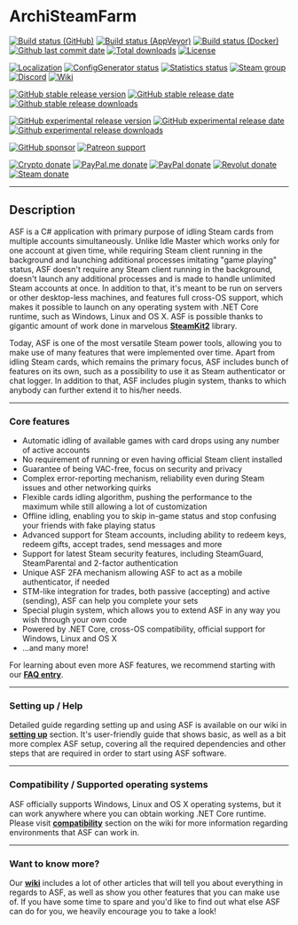 # ArchiSteamFarm

[![Build status (GitHub)](https://img.shields.io/github/workflow/status/JustArchiNET/ArchiSteamFarm/ASF-ci/main?label=GitHub&logo=github&cacheSeconds=600)](https://github.com/JustArchiNET/ArchiSteamFarm/actions?query=workflow%3AASF-ci+branch%3Amain)
[![Build status (AppVeyor)](https://img.shields.io/appveyor/ci/JustArchi/ArchiSteamFarm/main.svg?label=AppVeyor&logo=appveyor&cacheSeconds=600)](https://ci.appveyor.com/project/JustArchi/ArchiSteamFarm)
[![Build status (Docker)](https://img.shields.io/github/workflow/status/JustArchiNET/ArchiSteamFarm/ASF-docker-publish-main.svg?label=Docker&logo=docker&cacheSeconds=600)](https://hub.docker.com/r/justarchi/archisteamfarm)
[![Github last commit date](https://img.shields.io/github/last-commit/JustArchiNET/ArchiSteamFarm.svg?label=Updated&logo=github&cacheSeconds=600)](https://github.com/JustArchiNET/ArchiSteamFarm/commits)
[![Total downloads](https://img.shields.io/github/downloads/JustArchiNET/ArchiSteamFarm/total.svg?label=Downloads&logo=github&cacheSeconds=600)](https://github.com/JustArchiNET/ArchiSteamFarm/releases)
[![License](https://img.shields.io/github/license/JustArchiNET/ArchiSteamFarm.svg?label=License&logo=apache&cacheSeconds=2592000)](https://github.com/JustArchiNET/ArchiSteamFarm/blob/main/LICENSE-2.0.txt)

[![Localization](https://badges.crowdin.net/archisteamfarm/localized.svg)](https://crowdin.com/project/archisteamfarm)
[![ConfigGenerator status](https://img.shields.io/website-up-down-green-red/https/justarchinet.github.io/ASF-WebConfigGenerator.svg?label=ConfigGenerator&logo=html5&cacheSeconds=3600)](https://justarchinet.github.io/ASF-WebConfigGenerator)
[![Statistics status](https://img.shields.io/website-up-down-green-red/https/asf.justarchi.net.svg?label=Statistics&logo=html5&cacheSeconds=3600)](https://asf.justarchi.net)
[![Steam group](https://img.shields.io/badge/Steam-group-yellowgreen.svg?logo=steam)](https://steamcommunity.com/groups/archiasf)
[![Discord](https://img.shields.io/discord/267292556709068800.svg?label=Discord&logo=discord&cacheSeconds=3600)](https://discord.gg/hSQgt8j)
[![Wiki](https://img.shields.io/badge/Read-wiki-cc5490.svg?logo=github)](https://github.com/JustArchiNET/ArchiSteamFarm/wiki)

[![GitHub stable release version](https://img.shields.io/github/release/JustArchiNET/ArchiSteamFarm.svg?label=Stable&logo=github&cacheSeconds=600)](https://github.com/JustArchiNET/ArchiSteamFarm/releases/latest)
[![GitHub stable release date](https://img.shields.io/github/release-date/JustArchiNET/ArchiSteamFarm.svg?label=Released&logo=github&cacheSeconds=600)](https://github.com/JustArchiNET/ArchiSteamFarm/releases/latest)
[![Github stable release downloads](https://img.shields.io/github/downloads/JustArchiNET/ArchiSteamFarm/latest/total.svg?label=Downloads&logo=github&cacheSeconds=600)](https://github.com/JustArchiNET/ArchiSteamFarm/releases/latest)

[![GitHub experimental release version](https://img.shields.io/github/release/JustArchiNET/ArchiSteamFarm/all.svg?label=Experimental&logo=github&cacheSeconds=600)](https://github.com/JustArchiNET/ArchiSteamFarm/releases)
[![GitHub experimental release date](https://img.shields.io/github/release-date-pre/JustArchiNET/ArchiSteamFarm.svg?label=Released&logo=github&cacheSeconds=600)](https://github.com/JustArchiNET/ArchiSteamFarm/releases)
[![Github experimental release downloads](https://img.shields.io/github/downloads-pre/JustArchiNET/ArchiSteamFarm/latest/total.svg?label=Downloads&logo=github&cacheSeconds=600)](https://github.com/JustArchiNET/ArchiSteamFarm/releases)

[![GitHub sponsor](https://img.shields.io/badge/GitHub-sponsor-ea4aaa.svg?logo=github-sponsors)](https://github.com/sponsors/JustArchi)
[![Patreon support](https://img.shields.io/badge/Patreon-support-f96854.svg?logo=patreon)](https://www.patreon.com/JustArchi)

[![Crypto donate](https://img.shields.io/badge/Crypto-donate-f7931a.svg?logo=bitcoin)](https://commerce.coinbase.com/checkout/0c23b844-c51b-45f4-9135-8db7c6fcf98e)
[![PayPal.me donate](https://img.shields.io/badge/PayPal.me-donate-00457c.svg?logo=paypal)](https://www.paypal.me/JustArchi/5eur)
[![PayPal donate](https://img.shields.io/badge/PayPal-donate-00457c.svg?logo=paypal)](https://www.paypal.com/cgi-bin/webscr?cmd=_s-xclick&hosted_button_id=HD2P2P3WGS5Y4)
[![Revolut donate](https://img.shields.io/badge/Revolut-donate-0075eb.svg?logo=revolut)](https://pay.revolut.com/profile/ukaszyxm)
[![Steam donate](https://img.shields.io/badge/Steam-donate-000000.svg?logo=steam)](https://steamcommunity.com/tradeoffer/new/?partner=46697991&token=0ix2Ruv_)

---

## Description

ASF is a C# application with primary purpose of idling Steam cards from multiple accounts simultaneously. Unlike Idle Master which works only for one account at given time, while requiring Steam client running in the background and launching additional processes imitating "game playing" status, ASF doesn't require any Steam client running in the background, doesn't launch any additional processes and is made to handle unlimited Steam accounts at once. In addition to that, it's meant to be run on servers or other desktop-less machines, and features full cross-OS support, which makes it possible to launch on any operating system with .NET Core runtime, such as Windows, Linux and OS X. ASF is possible thanks to gigantic amount of work done in marvelous **[SteamKit2](https://github.com/SteamRE/SteamKit)** library.

Today, ASF is one of the most versatile Steam power tools, allowing you to make use of many features that were implemented over time. Apart from idling Steam cards, which remains the primary focus, ASF includes bunch of features on its own, such as a possibility to use it as Steam authenticator or chat logger. In addition to that, ASF includes plugin system, thanks to which anybody can further extend it to his/her needs.

---

### Core features

- Automatic idling of available games with card drops using any number of active accounts
- No requirement of running or even having official Steam client installed
- Guarantee of being VAC-free, focus on security and privacy
- Complex error-reporting mechanism, reliability even during Steam issues and other networking quirks
- Flexible cards idling algorithm, pushing the performance to the maximum while still allowing a lot of customization
- Offline idling, enabling you to skip in-game status and stop confusing your friends with fake playing status
- Advanced support for Steam accounts, including ability to redeem keys, redeem gifts, accept trades, send messages and more
- Support for latest Steam security features, including SteamGuard, SteamParental and 2-factor authentication
- Unique ASF 2FA mechanism allowing ASF to act as a mobile authenticator, if needed
- STM-like integration for trades, both passive (accepting) and active (sending), ASF can help you complete your sets
- Special plugin system, which allows you to extend ASF in any way you wish through your own code
- Powered by .NET Core, cross-OS compatibility, official support for Windows, Linux and OS X
- ...and many more!

For learning about even more ASF features, we recommend starting with our **[FAQ entry](https://github.com/JustArchiNET/ArchiSteamFarm/wiki/FAQ#what-interesting-features-asf-offers-that-idle-master-does-not)**.

---

### Setting up / Help

Detailed guide regarding setting up and using ASF is available on our wiki in **[setting up](https://github.com/JustArchiNET/ArchiSteamFarm/wiki/Setting-up)** section. It's user-friendly guide that shows basic, as well as a bit more complex ASF setup, covering all the required dependencies and other steps that are required in order to start using ASF software.

---

### Compatibility / Supported operating systems

ASF officially supports Windows, Linux and OS X operating systems, but it can work anywhere where you can obtain working .NET Core runtime. Please visit **[compatibility](https://github.com/JustArchiNET/ArchiSteamFarm/wiki/Compatibility)** section on the wiki for more information regarding environments that ASF can work in.

---

### Want to know more?

Our **[wiki](https://github.com/JustArchiNET/ArchiSteamFarm/wiki)** includes a lot of other articles that will tell you about everything in regards to ASF, as well as show you other features that you can make use of. If you have some time to spare and you'd like to find out what else ASF can do for you, we heavily encourage you to take a look!
